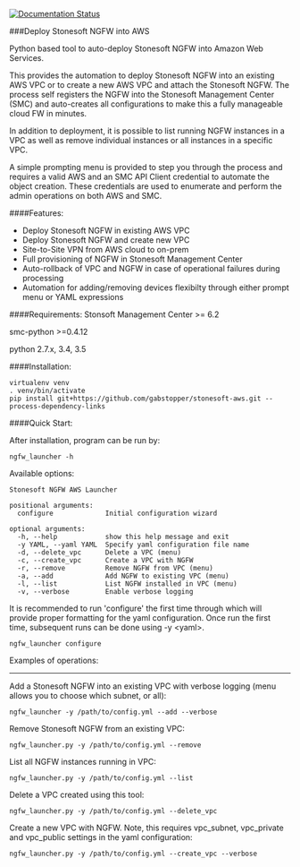 [![Documentation Status](https://readthedocs.org/projects/stonesoft-aws/badge/?version=latest)](http://stonesoft-aws.readthedocs.io/en/latest/?badge=latest)

###Deploy Stonesoft NGFW into AWS

Python based tool to auto-deploy Stonesoft NGFW into Amazon Web Services.

This provides the automation to deploy Stonesoft NGFW into an existing AWS VPC or to create a new AWS VPC and attach
the Stonesoft NGFW. The process self registers the NGFW into the Stonesoft Management Center (SMC) and auto-creates all 
configurations to make this a fully manageable cloud FW in minutes. 

In addition to deployment, it is possible to list running NGFW instances in a VPC as well as remove individual instances
or all instances in a specific VPC. 

A simple prompting menu is provided to step you through the process and requires a valid AWS and an SMC API Client credential
to automate the object creation. These credentials are used to enumerate and perform the admin operations on both AWS and SMC.
 
####Features:
* Deploy Stonesoft NGFW in existing AWS VPC
* Deploy Stonesoft NGFW and create new VPC
* Site-to-Site VPN from AWS cloud to on-prem
* Full provisioning of NGFW in Stonesoft Management Center
* Auto-rollback of VPC and NGFW in case of operational failures during processing
* Automation for adding/removing devices flexibilty through either prompt menu or YAML expressions

####Requirements:
Stonsoft Management Center >= 6.2

smc-python >=0.4.12

python 2.7.x, 3.4, 3.5

####Installation:

```
virtualenv venv
. venv/bin/activate
pip install git+https://github.com/gabstopper/stonesoft-aws.git --process-dependency-links
```


####Quick Start:


After installation, program can be run by:

```
ngfw_launcher -h
```

Available options:
```
Stonesoft NGFW AWS Launcher

positional arguments:
  configure             Initial configuration wizard

optional arguments:
  -h, --help            show this help message and exit
  -y YAML, --yaml YAML  Specify yaml configuration file name
  -d, --delete_vpc      Delete a VPC (menu)
  -c, --create_vpc      Create a VPC with NGFW
  -r, --remove          Remove NGFW from VPC (menu)
  -a, --add             Add NGFW to existing VPC (menu)
  -l, --list            List NGFW installed in VPC (menu)
  -v, --verbose         Enable verbose logging
```

It is recommended to run 'configure' the first time through which will provide proper formatting for the 
yaml configuration. Once run the first time, subsequent runs can be done using -y \<yaml\>.

```
ngfw_launcher configure
```

Examples of operations:
___

Add a Stonesoft NGFW into an existing VPC with verbose logging (menu allows you to choose which subnet, or all):
```
ngfw_launcher -y /path/to/config.yml --add --verbose
```

Remove Stonesoft NGFW from an existing VPC:

```
ngfw_launcher.py -y /path/to/config.yml --remove
```

List all NGFW instances running in VPC:

```
ngfw_launcher.py -y /path/to/config.yml --list
```

Delete a VPC created using this tool:

```
ngfw_launcher.py -y /path/to/config.yml --delete_vpc
```

Create a new VPC with NGFW. Note, this requires vpc_subnet, vpc_private and vpc_public settings in
the yaml configuration:

```
ngfw_launcher.py -y /path/to/config.yml --create_vpc --verbose
```

